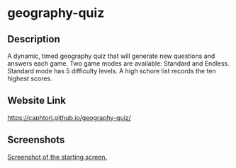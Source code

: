 # geography-quiz

## Description

A dynamic, timed geography quiz that will generate new questions and answers each game. Two game modes are available: Standard and Endless.  Standard mode has 5 difficulty levels.  A high schore list records the ten highest scores.

## Website Link

https://caphtori.github.io/geography-quiz/

## Screenshots

[Screenshot of the starting screen.](./assets/images/Website%20Screenshot.png)
